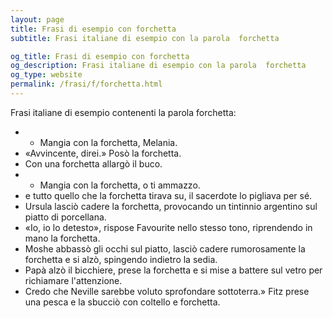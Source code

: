 ```yaml
---
layout: page
title: Frasi di esempio con forchetta 
subtitle: Frasi italiane di esempio con la parola  forchetta

og_title: Frasi di esempio con forchetta 
og_description: Frasi italiane di esempio con la parola  forchetta
og_type: website
permalink: /frasi/f/forchetta.html
---
```


Frasi italiane di esempio contenenti la parola forchetta:


- - Mangia con la forchetta, Melania.
- «Avvincente, direi.» Posò la forchetta.
- Con una forchetta allargò il buco.
- - Mangia con la forchetta, o ti ammazzo.
- e tutto quello che la forchetta tirava su, il sacerdote lo pigliava per sé.
- Ursula lasciò cadere la forchetta, provocando un tintinnio argentino sul piatto di porcellana.
- «Io, io lo detesto», rispose Favourite nello stesso tono, riprendendo in mano la forchetta.
- Moshe abbassò gli occhi sul piatto, lasciò cadere rumorosamente la forchetta e si alzò, spingendo indietro la sedia.
- Papà alzò il bicchiere, prese la forchetta e si mise a battere sul vetro per richiamare l'attenzione.
- Credo che Neville sarebbe voluto sprofondare sottoterra.» Fitz prese una pesca e la sbucciò con coltello e forchetta.
